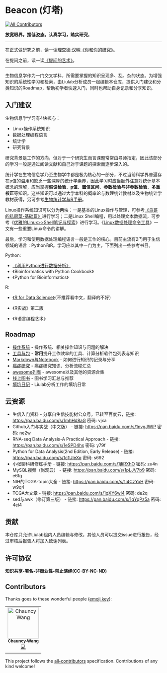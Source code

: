 # Beacon (灯塔)
[![All Contributors](https://img.shields.io/badge/all_contributors-1-orange.svg?style=flat-square)](#contributors)

**放宽眼界，摆低姿态。认真学习，踏实研究**。

***

在正式做研究之前，读一读[理查德·汉明《你和你的研究》](http://www.ruanyifeng.com/blog/2016/04/you-and-your-research.html)。

在提问之前，读一读[《提问的艺术》](https://www.oschina.net/question/124879_45870)。

***

生物信息学作为一门交叉学科，所需要掌握的知识呈现多、乱、杂的状态。为增强知识的系统性学习和检索，由Liulab分析成员一起编辑本仓库，提供入门建议和分类知识的Roadmap，帮助初学者快速入门，同时也帮助自身记录和分享知识。

## 入门建议

生物信息学学习有4块核心：

* Linux操作系统知识
* 数据处理编程语言
* 统计学
* 研究背景

研究背景是工作的方向，但对于一个研究生而言课题常常由导师指定，因此该部分的学习一般是通过阅读文献和自己对于课题的探索而逐步深入的。

统计学在生物信息学乃至生物学中都是极为核心的一部分，不过当前科学界普遍存在p值的滥用和缺乏一些深厚的统计学素养，因此学习时应当额外注意对统计基本概念的理解，应当掌握**假设检验**、**p值**、**置信区间**、**参数检验与非参数检验**、**多重校正**等知识。这些知识可以通过大学本科的概率论与数理统计教材以及生物统计学教材获得，另可参考[生物统计学与R手册](https://github.com/ShixiangWang/Handbook_of_biostatistic_R)。

Linux操作系统知识可以分为两块：一是基本的Linux操作与管理，可参考[《鸟哥的私房菜-基础篇》](http://cn.linux.vbird.org/linux_basic/linux_basic.php)进行学习；二是Linux Shell编程，用以处理文本数据流，可参考《[优雅的Linux>>Shell笔记与探索](https://www.jianshu.com/nb/13897796)》进行学习。《[Linux数据处理命令工具](https://www.shixiangwang.top/post/2017-09-03-linux-data-analysis-tools/)》一文有一些重要Linux命令的讲解。

最后，学习和使用数据处理编程语言一般是工作的核心。目前主流有2门用于生信领域的语言：Python和R。学习应以其中一门为主，下面列出一些参考书目。

Python:

* [《利用Python进行数据分析》](https://www.jianshu.com/nb/19743417)
* 《Bioinformatics with Python Cookbook》
* 《Python for Bioinformatics》

R:

* [《R for Data Science》](http://r4ds.had.co.nz/)（不推荐看中文，翻译的不好）

* 《R实战》第二版
* 《R语言编程艺术》


## Roadmap

* [操作系统](OS/README.md) - 操作系统、相关操作知识与问题的解决
* [工具与包](Tools/README.md) - **常用**提升工作效率的工具、计算分析软件包列表与知识
* [Markdown与Notebook](Markdown/README.md) - 如何进行知识的记录与分享
* [癌症研究](Cancer-research/README.md) - 癌症研究知识、分析流程汇总
* [awesome列表](Awesome-list/README.md) - awesome以及其他的资源合集
* [线上图书](Online-books/README.md) - 图书学习汇总与推荐
* [填坑日记](Diary/README.md) - Liulab分析工作的填坑日常


## 云资源

- 生信入门资料 - 分享自生信技能树公众号，已转至百度云，链接: https://pan.baidu.com/s/1mhHd8aG 密码: vjxa
- Github入门与实战（中文版） - 链接: https://pan.baidu.com/s/1nvgJWIP 密码: ne2w
- RNA-seq Data Analysis-A Practical Approach - 链接: https://pan.baidu.com/s/1eSPD4hs 密码: y79f
- Python for Data Analysis(2nd Edition, Early Release) - 链接: https://pan.baidu.com/s/1c1UleXq 密码: s692
- 小张聊科研修炼手册 - 链接: https://pan.baidu.com/s/1jIiRXhO 密码: zu4n
- MySQL视频（尚观云） - 链接: https://pan.baidu.com/s/1pLJV7b9 密码: e6fg
- NIH的TCGA-topic大全 - 链接: https://pan.baidu.com/s/1i4CzYoH 密码: w9q4
- TCGA大文章 - 链接: https://pan.baidu.com/s/1qXY6wI4 密码: de2q
- sed与awk（修订第三版） - 链接: https://pan.baidu.com/s/1qYqPz5a 密码: 4ei4


## 贡献

本仓库只允许Liulab组内人员编辑与修改，其他人员可以提交issue进行报告，经过审核后报告人将加入致谢列表。

## 许可协议

**知识共享-署名-非商业性-禁止演绎(CC-BY-NC-ND)**

## Contributors

Thanks goes to these wonderful people ([emoji key](https://allcontributors.org/docs/en/emoji-key)):

<!-- ALL-CONTRIBUTORS-LIST:START - Do not remove or modify this section -->
<!-- prettier-ignore -->
<table><tr><td align="center"><a href="https://www.shixiangwang.top"><img src="https://avatars1.githubusercontent.com/u/25057508?v=4" width="100px;" alt="Chauncy Wang"/><br /><sub><b>Chauncy Wang</b></sub></a><br /><a href="https://github.com/XSLiuLab/Beacon/commits?author=ShixiangWang" title="Code">💻</a></td></tr></table>
<!-- ALL-CONTRIBUTORS-LIST:END -->

This project follows the [all-contributors](https://github.com/all-contributors/all-contributors) specification. Contributions of any kind welcome!
